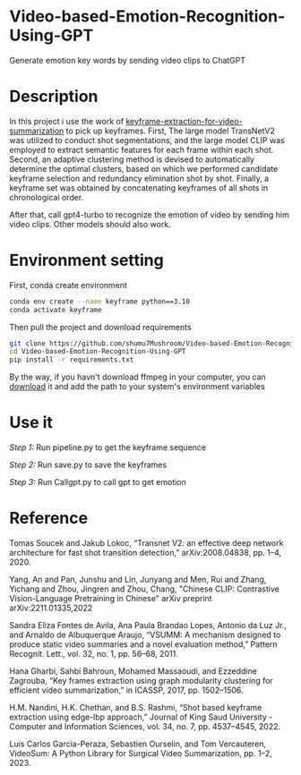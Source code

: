 # Video-based-Emotion-Recognition-Using-GPT
Generate emotion key words by sending video clips to ChatGPT

# Description

In this project i use the work of [keyframe-extraction-for-video-summarization](https://github.com/ttharden/Keyframe-Extraction-for-video-summarization) to pick up keyframes.
First, The large model TransNetV2 was utilized to conduct shot segmentations, and the large model CLIP was employed to extract semantic features for each frame within each shot. Second, an adaptive clustering method is devised to automatically determine the optimal clusters, based on which we performed candidate keyframe selection and redundancy elimination shot by shot. Finally, a keyframe set was obtained by concatenating keyframes of all shots in chronological order.

After that, call gpt4-turbo to recognize the emotion of video by sending him video clips. Other models should also work.

# Environment setting

First, conda create environment
```bash
conda env create --name keyframe python==3.10
conda activate keyframe
```

Then pull the project and download requirements
```bash
git clone https://github.com/shumu7Mushroom/Video-based-Emotion-Recognition-Using-GPT.git
cd Video-based-Emotion-Recognition-Using-GPT
pip install -r requirements.txt
```

By the way, if you havn't download ffmpeg in your computer, you can [download](https://www.ffmpeg.org/) it and add the path to your system's environment variables

# Use it 

_Step 1:_ Run pipeline.py to get the keyframe sequence


_Step 2:_ Run save.py to save the keyframes

_Step 3:_ Run Callgpt.py to call gpt to get emotion



# Reference
Tomas Soucek and Jakub Lokoc, “Transnet V2: an effective deep network architecture for fast shot transition detection,” arXiv:2008.04838, pp. 1–4, 2020.

Yang, An and Pan, Junshu and Lin, Junyang and Men, Rui and Zhang, Yichang and Zhou, Jingren and Zhou, Chang, "Chinese CLIP: Contrastive Vision-Language Pretraining in Chinese" arXiv preprint arXiv:2211.01335,2022

Sandra Eliza Fontes de Avila, Ana Paula Brandao Lopes, Antonio da Luz Jr., and Arnaldo de Albuquerque Araujo, “VSUMM: A mechanism designed to produce static video summaries and a novel evaluation method,” Pattern Recognit. Lett., vol. 32, no. 1, pp. 56–68, 2011.

Hana Gharbi, Sahbi Bahroun, Mohamed Massaoudi, and Ezzeddine Zagrouba, “Key frames extraction using graph modularity clustering for efficient video summarization,” in ICASSP, 2017, pp. 1502–1506.

H.M. Nandini, H.K. Chethan, and B.S. Rashmi, “Shot based keyframe extraction using edge-lbp approach,” Journal of King Saud University - Computer and Information Sciences, vol. 34, no. 7, pp. 4537–4545, 2022.

Luis Carlos Garcia-Peraza, Sebastien Ourselin, and Tom Vercauteren, VideoSum: A Python Library for Surgical Video Summarization, pp. 1–2, 2023.











